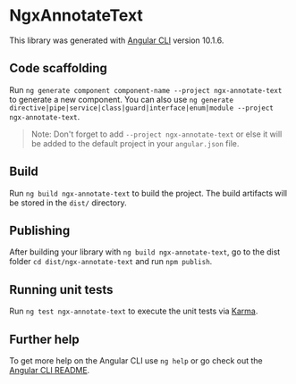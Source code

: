 # NgxAnnotateText

This library was generated with [Angular CLI](https://github.com/angular/angular-cli) version 10.1.6.

## Code scaffolding

Run `ng generate component component-name --project ngx-annotate-text` to generate a new component. You can also use `ng generate directive|pipe|service|class|guard|interface|enum|module --project ngx-annotate-text`.
> Note: Don't forget to add `--project ngx-annotate-text` or else it will be added to the default project in your `angular.json` file. 

## Build

Run `ng build ngx-annotate-text` to build the project. The build artifacts will be stored in the `dist/` directory.

## Publishing

After building your library with `ng build ngx-annotate-text`, go to the dist folder `cd dist/ngx-annotate-text` and run `npm publish`.

## Running unit tests

Run `ng test ngx-annotate-text` to execute the unit tests via [Karma](https://karma-runner.github.io).

## Further help

To get more help on the Angular CLI use `ng help` or go check out the [Angular CLI README](https://github.com/angular/angular-cli/blob/master/README.md).
